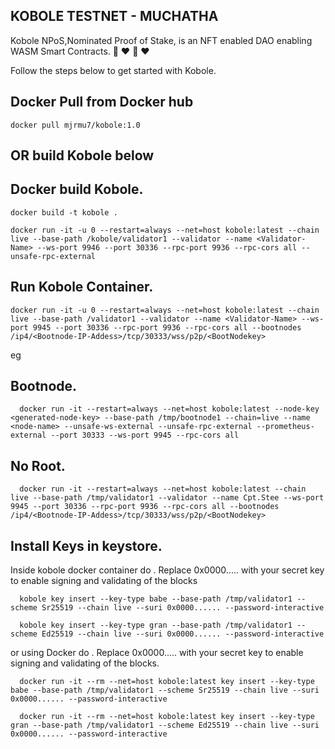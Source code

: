 ## KOBOLE TESTNET - MUCHATHA

Kobole NPoS,Nominated Proof of Stake, is an NFT enabled DAO enabling WASM Smart Contracts.
🚀 ❤️ 🚀 ❤️

Follow the steps below to get started with Kobole.

## Docker Pull from Docker hub


    docker pull mjrmu7/kobole:1.0


## OR build Kobole below
## Docker build Kobole.


    docker build -t kobole .

    docker run -it -u 0 --restart=always --net=host kobole:latest --chain live --base-path /kobole/validator1 --validator --name <Validator-Name> --ws-port 9946 --port 30336 --rpc-port 9936 --rpc-cors all --unsafe-rpc-external


## Run Kobole Container<ROOT>.


    docker run -it -u 0 --restart=always --net=host kobole:latest --chain live --base-path /validator1 --validator --name <Validator-Name> --ws-port 9945 --port 30336 --rpc-port 9936 --rpc-cors all --bootnodes /ip4/<Bootnode-IP-Addess>/tcp/30333/wss/p2p/<BootNodekey>


eg

## Bootnode.


      docker run -it --restart=always --net=host kobole:latest --node-key <generated-node-key> --base-path /tmp/bootnode1 --chain=live --name <node-name> --unsafe-ws-external --unsafe-rpc-external --prometheus-external --port 30333 --ws-port 9945 --rpc-cors all


## No Root.

      docker run -it --restart=always --net=host kobole:latest --chain live --base-path /tmp/validator1 --validator --name Cpt.Stee --ws-port 9945 --port 30336 --rpc-port 9936 --rpc-cors all --bootnodes /ip4/<Bootnode-IP-Addess>/tcp/30333/wss/p2p/<BootNodekey>


## Install Keys in keystore.

Inside kobole docker container do . Replace 0x0000..... with your secret key to enable signing and validating of the blocks



      kobole key insert --key-type babe --base-path /tmp/validator1 --scheme Sr25519 --chain live --suri 0x0000...... --password-interactive

      kobole key insert --key-type gran --base-path /tmp/validator1 --scheme Ed25519 --chain live --suri 0x0000...... --password-interactive



or using Docker do . Replace 0x0000..... with your secret key to enable signing and validating of the blocks.



      docker run -it --rm --net=host kobole:latest key insert --key-type babe --base-path /tmp/validator1 --scheme Sr25519 --chain live --suri 0x0000...... --password-interactive

      docker run -it --rm --net=host kobole:latest key insert --key-type gran --base-path /tmp/validator1 --scheme Ed25519 --chain live --suri 0x0000...... --password-interactive
